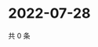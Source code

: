 # 2022-07-28

共 0 条

<!-- BEGIN WEIBO -->
<!-- 最后更新时间 Thu Jul 28 2022 14:07:24 GMT+0800 (China Standard Time) -->

<!-- END WEIBO -->
